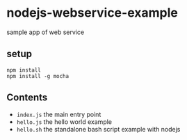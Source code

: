 # nodejs-webservice-example
sample app of web service

## setup
```
npm install
npm install -g mocha
```

## Contents
- `index.js` the main entry point
- `hello.js` the hello world example
- `hello.sh` the standalone bash script example with nodejs
